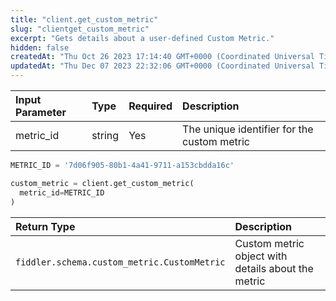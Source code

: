 ```yaml
---
title: "client.get_custom_metric"
slug: "clientget_custom_metric"
excerpt: "Gets details about a user-defined Custom Metric."
hidden: false
createdAt: "Thu Oct 26 2023 17:14:40 GMT+0000 (Coordinated Universal Time)"
updatedAt: "Thu Dec 07 2023 22:32:06 GMT+0000 (Coordinated Universal Time)"
---
```

| Input Parameter | Type   | Required | Description                                 |
| :-------------- | :----- | :------- | :------------------------------------------ |
| metric_id       | string | Yes      | The unique identifier for the custom metric |

```python Usage
METRIC_ID = '7d06f905-80b1-4a41-9711-a153cbdda16c'

custom_metric = client.get_custom_metric(
  metric_id=METRIC_ID
)
```

| Return Type                                 | Description                                        |
| :------------------------------------------ | :------------------------------------------------- |
| `fiddler.schema.custom_metric.CustomMetric` | Custom metric object with details about the metric |
